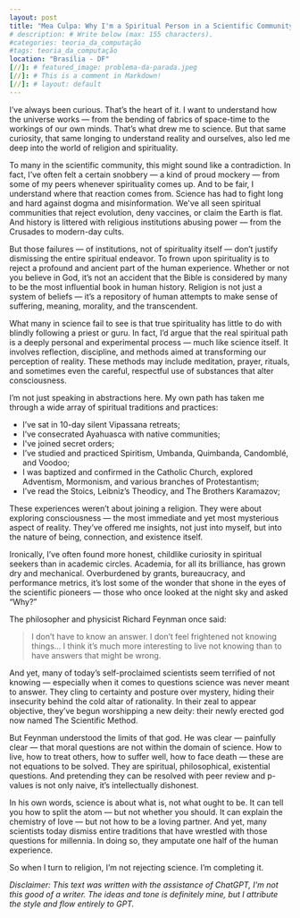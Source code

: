 ```yaml
---
layout: post
title: "Mea Culpa: Why I'm a Spiritual Person in a Scientific Community"
# description: # Write below (max: 155 characters).
#categories: teoria_da_computação
#tags: teoria_da_computação
location: "Brasília - DF"
[//]: # featured_image: problema-da-parada.jpeg
[//]: # This is a comment in Markdown!
[//]: # layout: default
---
```


I’ve always been curious. That’s the heart of it. I want to understand how the
universe works — from the bending of fabrics of space-time to the workings of
our own minds. That’s what drew me to science. But that same curiosity, that
same longing to understand reality and ourselves, also led me deep into the
world of religion and spirituality.

To many in the scientific community, this might sound like a contradiction. In
fact, I’ve often felt a certain snobbery — a kind of proud mockery — from some
of my peers whenever spirituality comes up. And to be fair, I understand where
that reaction comes from. Science has had to fight long and hard against dogma
and misinformation. We've all seen spiritual communities that reject evolution,
deny vaccines, or claim the Earth is flat. And history is littered with
religious institutions abusing power — from the Crusades to modern-day cults.

But those failures — of institutions, not of spirituality itself — don’t justify
dismissing the entire spiritual endeavor. To frown upon spirituality is to
reject a profound and ancient part of the human experience. Whether or not you
believe in God, it’s not an accident that the Bible is considered by many to be
the most influential book in human history. Religion is not just a system of
beliefs — it’s a repository of human attempts to make sense of suffering,
meaning, morality, and the transcendent.

What many in science fail to see is that true spirituality has little to do with
blindly following a priest or guru. In fact, I’d argue that the real spiritual
path is a deeply personal and experimental process — much like science itself.
It involves reflection, discipline, and methods aimed at transforming our
perception of reality. These methods may include meditation, prayer, rituals,
and sometimes even the careful, respectful use of substances that alter
consciousness.

I’m not just speaking in abstractions here. My own path has taken me through a
wide array of spiritual traditions and practices:
- I’ve sat in 10-day silent Vipassana retreats;
- I’ve consecrated Ayahuasca with native communities;
- I've joined secret orders;
- I’ve studied and practiced Spiritism, Umbanda, Quimbanda, Candomblé, and Voodoo;
- I was baptized and confirmed in the Catholic Church, explored Adventism, Mormonism, and various branches of Protestantism;
- I’ve read the Stoics, Leibniz’s Theodicy, and The Brothers Karamazov;

These experiences weren’t about joining a religion. They were about exploring
consciousness — the most immediate and yet most mysterious aspect of reality.
They’ve offered me insights, not just into myself, but into the nature of being,
connection, and existence itself.

Ironically, I’ve often found more honest, childlike curiosity in spiritual
seekers than in academic circles. Academia, for all its brilliance, has grown
dry and mechanical. Overburdened by grants, bureaucracy, and performance
metrics, it’s lost some of the wonder that shone in the eyes of the scientific
pioneers — those who once looked at the night sky and asked “Why?”

The philosopher and physicist Richard Feynman once said:

> I don’t have to know an answer. I don’t feel frightened not knowing
> things... I think it’s much more interesting to live not knowing than to
> have answers that might be wrong.

And yet, many of today’s self-proclaimed scientists seem terrified of not
knowing — especially when it comes to questions science was never meant to
answer. They cling to certainty and posture over mystery, hiding their
insecurity behind the cold altar of rationality. In their zeal to appear
objective, they’ve begun worshipping a new deity: their newly erected god now
named The Scientific Method.

But Feynman understood the limits of that god. He was clear — painfully clear —
that moral questions are not within the domain of science. How to live, how to
treat others, how to suffer well, how to face death — these are not equations to
be solved. They are spiritual, philosophical, existential questions. And
pretending they can be resolved with peer review and p-values is not only naive,
it’s intellectually dishonest.

In his own words, science is about what is, not what ought to be. It can tell
you how to split the atom — but not whether you should. It can explain the
chemistry of love — but not how to be a loving partner. And yet, many scientists
today dismiss entire traditions that have wrestled with those questions for
millennia. In doing so, they amputate one half of the human experience.

So when I turn to religion, I’m not rejecting science. I’m completing it.

_Disclaimer: This text was written with the assistance of ChatGPT, I'm not this_
_good of a writer. The ideas and tone is definitely mine, but I attribute the_
_style and flow entirely to GPT._

